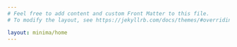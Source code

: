 ```yaml
---
# Feel free to add content and custom Front Matter to this file.
# To modify the layout, see https://jekyllrb.com/docs/themes/#overriding-theme-defaults

layout: minima/home
---
```

